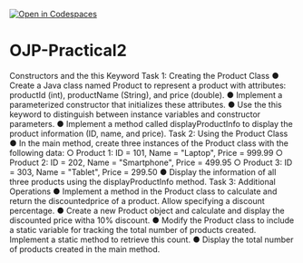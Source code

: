 [![Open in Codespaces](https://classroom.github.com/assets/launch-codespace-2972f46106e565e64193e422d61a12cf1da4916b45550586e14ef0a7c637dd04.svg)](https://classroom.github.com/open-in-codespaces?assignment_repo_id=17545285)
# OJP-Practical2
Constructors and the this Keyword
Task 1: Creating the Product Class
● Create a Java class named Product to represent a product with attributes:
productId (int), productName (String), and price (double).
● Implement a parameterized constructor that initializes these attributes.
● Use the this keyword to distinguish between instance variables and constructor
parameters.
● Implement a method called displayProductInfo to display the product
information (ID, name, and price).
Task 2: Using the Product Class
● In the main method, create three instances of the Product class with the
following data:
○ Product 1: ID = 101, Name = "Laptop", Price = 999.99
○ Product 2: ID = 202, Name = "Smartphone", Price = 499.95
○ Product 3: ID = 303, Name = "Tablet", Price = 299.50
● Display the information of all three products using the displayProductInfo
method.
Task 3: Additional Operations
● Implement a method in the Product class to calculate and return the discountedprice of a product. Allow specifying a discount percentage.
● Create a new Product object and calculate and display the discounted price witha 10% discount.
● Modify the Product class to include a static variable for tracking the total number
of products created. Implement a static method to retrieve this count.
● Display the total number of products created in the main method.

